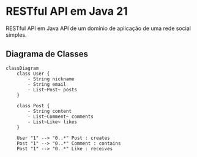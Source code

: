 # RESTful API em Java 21

RESTful API em Java API de um domínio de aplicação de uma rede social simples.

## Diagrama de Classes

```mermaid
classDiagram
    class User {
        - String nickname
        - String email
        - List~Post~ posts
    }

    class Post {
        - String content
        - List~Comment~ comments
        - List~Like~ likes
    }
    
    User "1" --> "0..*" Post : creates
    Post "1" --> "0..*" Comment : contains
    Post "1" --> "0..*" Like : receives
```
